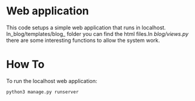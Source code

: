 # Web application

This code setups a simple web application that runs in localhost. In_blog/templates/blog_ folder you can find the html files.In _blog/views.py_ there are some interesting functions to allow the system work.

# How To

To run the localhost web application:
```
python3 manage.py runserver
```

